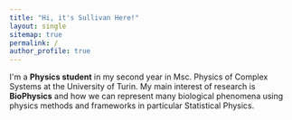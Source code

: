 ```yaml
---
title: "Hi, it's Sullivan Here!"
layout: single
sitemap: true
permalink: /
author_profile: true
---
```


I'm a **Physics student**  in my second year in Msc. Physics of Complex Systems at the University of Turin.
My main interest of research is **BioPhysics** and how we can represent many biological phenomena using physics methods and frameworks in particular Statistical Physics.



<!--header:
  overlay_image: /assets/img/turin.jpg
  overlay_filter: 0.5
-->